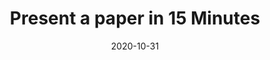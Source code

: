 ---
layout: archive
title: 'Present a paper in 15 Minutes'
header :
  teaser : PRESENTATION/teaser.png
  image : PRESENTATION/title.jpg
date: 2020-10-31
permalink: /posts/2020/10/PRESENTATION/
comments : true
redirect_from: 
  - /PRESENTATION
tags:
  - Presentation
  - Research
---